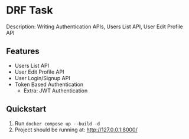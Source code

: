 # DRF Task

Description: Writing Authentication APIs, Users List API, User Edit Profile API

## Features

- Users List API
- User Edit Profile API
- User Login/Signup API
- Token Based Authentication
  - Extra: JWT Authentication

## Quickstart

1. Run `docker compose up --build -d`
2. Project should be running at: http://127.0.0.1:8000/
